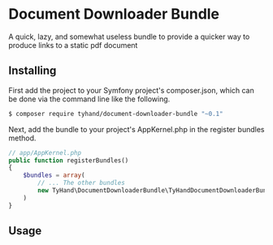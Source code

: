 Document Downloader Bundle
==========================
A quick, lazy, and somewhat useless bundle to provide a quicker way to produce links to a static pdf document

Installing
----------
First add the project to your Symfony project's composer.json, which can be done via the command line like the following.
```bash
$ composer require tyhand/document-downloader-bundle "~0.1"
```
Next, add the bundle to your project's AppKernel.php in the register bundles method.
```php
// app/AppKernel.php
public function registerBundles()
{
    $bundles = array(
        // ... The other bundles
        new TyHand\DocumentDownloaderBundle\TyHandDocumentDownloaderBundle()
    )
} 
```

Usage
-----
